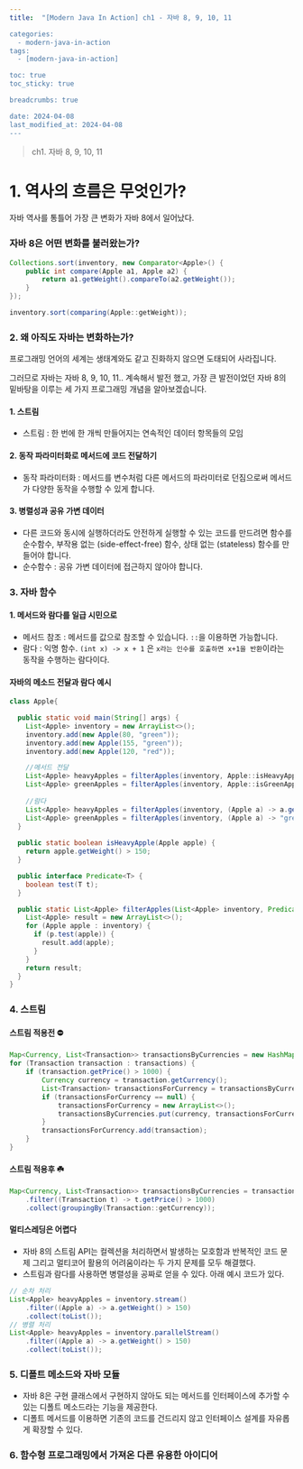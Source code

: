 ```yaml
---
title:  "[Modern Java In Action] ch1 - 자바 8, 9, 10, 11

categories:
  - modern-java-in-action
tags:
  - [modern-java-in-action]

toc: true
toc_sticky: true

breadcrumbs: true

date: 2024-04-08
last_modified_at: 2024-04-08
---
```


> ch1. 자바 8, 9, 10, 11

# 1. 역사의 흐름은 무엇인가?
자바 역사를 통틀어 가장 큰 변화가 자바 8에서 일어났다.

### 자바 8은 어떤 변화를 불러왔는가?
```java
Collections.sort(inventory, new Comparator<Apple>() {
    public int compare(Apple a1, Apple a2) {
        return a1.getWeight().compareTo(a2.getWeight());
    }
});
```

```java
inventory.sort(comparing(Apple::getWeight));
```

### 2. 왜 아직도 자바는 변화하는가?
프로그래밍 언어의 세계는 생태계와도 같고 진화하지 않으면 도태되어 사라집니다.

그러므로 자바는 자바 8, 9, 10, 11.. 계속해서 발전 했고,
가장 큰 발전이었던 자바 8의 밑바탕을 이루는 세 가지 프로그래밍 개념을 알아보겠습니다.

#### 1. 스트림 
- 스트림 : 한 번에 한 개씩 만들어지는 연속적인 데이터 항목들의 모임

#### 2. 동작 파라미터화로 메서드에 코드 전달하기
- 동작 파라미터화 : 메서드를 변수처럼 다른 메서드의 파라미터로 던짐으로써 메서드가 다양한 동작을 수행할 수 있게 합니다.

#### 3. 병렬성과 공유 가변 데이터
- 다른 코드와 동시에 실행하더라도 안전하게 실행할 수 있는 코드를 만드려면 함수를 순수함수, 부작용 없는 (side-effect-free) 함수, 상태 없는 (stateless) 함수를 만들어야 합니다.
- 순수함수 : 공유 가변 데이터에 접근하지 않아야 합니다.

### 3. 자바 함수

#### 1. 메서드와 람다를 일급 시민으로
- 메서드 참조 : 메서드를 값으로 참조할 수 있습니다. `::`을 이용하면 가능합니다.
- 람다 : 익명 함수. `(int x) -> x + 1` 은 `x라는 인수를 호출하면 x+1을 반환`이라는 동작을 수행하는 람다이다.

#### 자바의 메소드 전달과 람다 예시
```java
class Apple{

  public static void main(String[] args) {
    List<Apple> inventory = new ArrayList<>();
    inventory.add(new Apple(80, "green"));
    inventory.add(new Apple(155, "green"));
    inventory.add(new Apple(120, "red"));

    //메서드 전달
    List<Apple> heavyApples = filterApples(inventory, Apple::isHeavyApple);
    List<Apple> greenApples = filterApples(inventory, Apple::isGreenApple);
    
    //람다
    List<Apple> heavyApples = filterApples(inventory, (Apple a) -> a.getWeight() > 150);
    List<Apple> greenApples = filterApples(inventory, (Apple a) -> "green".equals(a.getColor()));
  }
  
  public static boolean isHeavyApple(Apple apple) {
    return apple.getWeight() > 150;
  }

  public interface Predicate<T> {
    boolean test(T t);
  }

  public static List<Apple> filterApples(List<Apple> inventory, Predicate<Apple> p) {
    List<Apple> result = new ArrayList<>();
    for (Apple apple : inventory) {
      if (p.test(apple)) {
        result.add(apple);
      }
    }
    return result;
  }
}
```

### 4. 스트림
#### 스트림 적용전 ⛔️
```java
Map<Currency, List<Transaction>> transactionsByCurrencies = new HashMap<>();
for (Transaction transaction : transactions) {
    if (transaction.getPrice() > 1000) {
        Currency currency = transaction.getCurrency();
        List<Transaction> transactionsForCurrency = transactionsByCurrencies.get(currency);
        if (transactionsForCurrency == null) {
            transactionsForCurrency = new ArrayList<>();
            transactionsByCurrencies.put(currency, transactionsForCurrency);
        }
        transactionsForCurrency.add(transaction);
    }
}
```
#### 스트림 적용후 ☘️
```java
Map<Currency, List<Transaction>> transactionsByCurrencies = transactions.stream()
    .filter((Transaction t) -> t.getPrice() > 1000)
    .collect(groupingBy(Transaction::getCurrency));
```
#### 멀티스레딩은 어렵다
- 자바 8의 스트림 API는 컬렉션을 처리하면서 발생하는 모호함과 반복적인 코드 문제 그리고 멀티코어 활용의 어려움이라는 두 가지 문제를 모두 해결했다.
- 스트림과 람다를 사용하면 병렬성을 공짜로 얻을 수 있다. 아래 예시 코드가 있다.
```java
// 순차 처리
List<Apple> heavyApples = inventory.stream()
    .filter((Apple a) -> a.getWeight() > 150)
    .collect(toList());
// 병렬 처리
List<Apple> heavyApples = inventory.parallelStream()
    .filter((Apple a) -> a.getWeight() > 150)
    .collect(toList());
```

### 5. 디폴트 메소드와 자바 모듈
- 자바 8은 구현 클래스에서 구현하지 않아도 되는 메서드를 인터페이스에 추가할 수 있는 디폴트 메소드라는 기능을 제공한다.
- 디폴트 메서드를 이용하면 기존의 코드를 건드리지 않고 인터페이스 설계를 자유롭게 확장할 수 있다.

### 6. 함수형 프로그래밍에서 가져온 다른 유용한 아이디어

